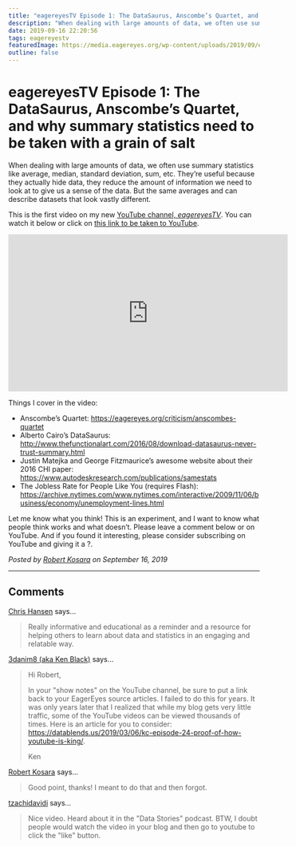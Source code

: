 ```yaml
---
title: "eagereyesTV Episode 1: The DataSaurus, Anscombe’s Quartet, and why summary statistics need to be taken with a grain of salt"
description: "When dealing with large amounts of data, we often use summary statistics like average, median, standard deviation, sum, etc. They’re useful because they actually hide data, they reduce the amount of information we need to look at to give us a sense of the data. But the same averages and can describe datasets that look vastly different."
date: 2019-09-16 22:20:56
tags: eagereyestv
featuredImage: https://media.eagereyes.org/wp-content/uploads/2019/09/eagereyesTV-DataSaurus.jpg
outline: false
---
```


# eagereyesTV Episode 1: The DataSaurus, Anscombe’s Quartet, and why summary statistics need to be taken with a grain of salt

When dealing with large amounts of data, we often use summary statistics like average, median, standard deviation, sum, etc. They’re useful because they actually hide data, they reduce the amount of information we need to look at to give us a sense of the data. But the same averages and can describe datasets that look vastly different.

This is the first video on my new <a href="https://m.youtube.com/channel/UCKecjwo5N9YrRyYf_sj72KQ">YouTube channel, <em>eagereyesTV</em></a>. You can watch it below or click on <a href="https://youtu.be/RbHCeANCbW0">this link to be taken to YouTube</a>.

<p align="center"><iframe width="560" height="315" src="https://www.youtube.com/embed/RbHCeANCbW0?si=cj8PjmGJUajwZiyE" title="YouTube video player" frameborder="0" allow="accelerometer; autoplay; clipboard-write; encrypted-media; gyroscope; picture-in-picture; web-share" allowfullscreen></iframe></p>

Things I cover in the video:

<ul><li>Anscombe’s Quartet: <a href="/criticism/anscombes-quartet">https://eagereyes.org/criticism/anscombes-quartet</a></li><li>Alberto Cairo’s DataSaurus: <a href="http://www.thefunctionalart.com/2016/08/download-datasaurus-never-trust-summary.html">http://www.thefunctionalart.com/2016/08/download-datasaurus-never-trust-summary.html</a></li><li>Justin Matejka and George Fitzmaurice’s awesome website about their 2016 CHI paper: <a href="https://www.autodeskresearch.com/publications/samestats">https://www.autodeskresearch.com/publications/samestats</a></li><li>The Jobless Rate for People Like You (requires Flash): <a href="https://archive.nytimes.com/www.nytimes.com/interactive/2009/11/06/business/economy/unemployment-lines.html?emc=eta1#">https://archive.nytimes.com/www.nytimes.com/interactive/2009/11/06/business/economy/unemployment-lines.html</a></li></ul>

Let me know what you think! This is an experiment, and I want to know what people think works and what doesn’t. Please leave a comment below or on YouTube. And if you found it interesting, please consider subscribing on YouTube and giving it a ?.


_Posted by <a href="/about">Robert Kosara</a> on September 16, 2019_


<aside class="comments">

---
## Comments

<a href="http:www.massey.ac.nz" rel="nofollow noopener" target="_blank">Chris Hansen</a> says…
>	Really informative and educational as a reminder and a resource for helping others to learn about data and statistics in an engaging and relatable way.

<a href="http://datablends.us" rel="nofollow noopener" target="_blank">3danim8 (aka Ken Black)</a> says…
>	Hi Robert,
>	
>	In your "show notes" on the YouTube channel, be sure to put a link back to your EagerEyes source articles. I failed to do this for years. It was only years later that I realized that while my blog gets very little traffic, some of the YouTube videos can be viewed thousands of times. Here is an article for you to consider: https://datablends.us/2019/03/06/kc-episode-24-proof-of-how-youtube-is-king/.
>	
>	Ken

<a href="/about" rel="nofollow noopener" target="_blank">Robert Kosara</a> says…
>	Good point, thanks! I meant to do that and then forgot.

<a href="http://tzachidavidi.wordpress.com" rel="nofollow noopener" target="_blank">tzachidavidi</a> says…
>	Nice video.  Heard about it in the "Data Stories" podcast.  BTW, I doubt people would watch the video in your blog and then go to youtube to click the "like" button.

</aside>

